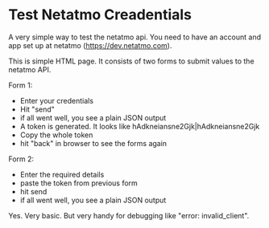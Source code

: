 # Test Netatmo Creadentials
A very simple way to test the netatmo api.
You need to have an account and app set up at netatmo (https://dev.netatmo.com).

This is simple HTML page. It consists of two forms to submit values to the netatmo API.

Form 1:
- Enter your credentials
- Hit "send"
- if all went well, you see a plain JSON output
- A token is generated. It looks like hAdkneiansne2Gjk|hAdkneiansne2Gjk
- Copy the whole token
- hit "back" in browser to see the forms again

Form 2:
- Enter the required details
- paste the token from previous form
- hit send
- if all went well, you see a plain JSON output

Yes. Very basic. But very handy for debugging like "error: invalid_client".
